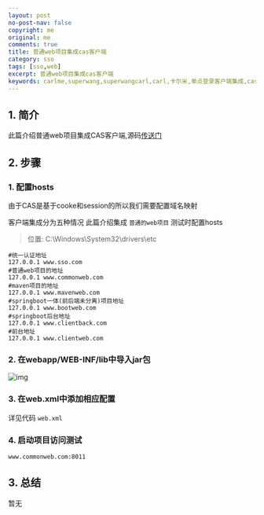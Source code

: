 ```yaml
---
layout: post
no-post-nav: false 
copyright: me
original: me
comments: true
title: 普通web项目集成cas客户端
category: sso
tags: [sso,web]
excerpt: 普通web项目集成cas客户端
keywords: carlme,superwang,superwangcarl,carl,卡尔米,单点登录客户端集成,cas,client
---
```


## 1. 简介

此篇介绍普通web项目集成CAS客户端,源码[传送门](https://github.com/SuperWangCarl/cas-client/tree/master/sso-client-common-web)

## 2. 步骤

### 1. 配置hosts

由于CAS是基于cooke和session的所以我们需要配置域名映射

客户端集成分为五种情况 此篇介绍集成 `普通的web项目`
测试时配置hosts

> 位置: C:\Windows\System32\drivers\etc

```shell
#统一认证地址
127.0.0.1 www.sso.com
#普通web项目的地址
127.0.0.1 www.commonweb.com
#maven项目的地址
127.0.0.1 www.mavenweb.com
#springboot一体(前后端未分离)项目地址
127.0.0.1 www.bootweb.com
#springboot后台地址
127.0.0.1 www.clientback.com
#前台地址
127.0.0.1 www.clientweb.com
```

### 2. 在webapp/WEB-INF/lib中导入jar包

![img]({{site.cdn}}/assets/images/blog/2019/20190412144536.png)

### 3. 在web.xml中添加相应配置

详见代码 `web.xml`

### 4. 启动项目访问测试

```
www.commonweb.com:8011
```

## 3. 总结

暂无